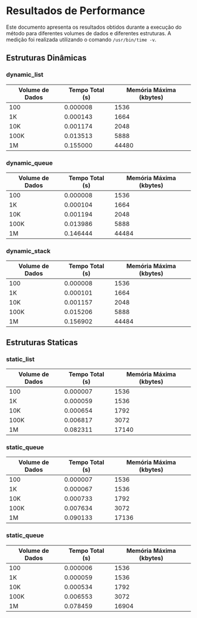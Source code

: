 # Resultados de Performance

Este documento apresenta os resultados obtidos durante a execução do método para diferentes volumes de dados e diferentes estruturas. A medição foi realizada utilizando o comando `/usr/bin/time -v`.

## Estruturas Dinâmicas

### **dynamic_list**
| Volume de Dados | Tempo Total (s) | Memória Máxima (kbytes) |
|-----------------|-----------------|------------------------|
| 100             | 0.000008        | 1536                   |
| 1K              | 0.000143        | 1664                   |
| 10K             | 0.001174        | 2048                   |
| 100K            | 0.013513        | 5888                   |
| 1M              | 0.155000        | 44480                  |

### **dynamic_queue**
| Volume de Dados | Tempo Total (s) | Memória Máxima (kbytes) |
|-----------------|-----------------|------------------------|
| 100             | 0.000008        | 1536                   |
| 1K              | 0.000104        | 1664                   |
| 10K             | 0.001194        | 2048                   |
| 100K            | 0.013986        | 5888                   |
| 1M              | 0.146444        | 44484                  |


### **dynamic_stack**
| Volume de Dados | Tempo Total (s) | Memória Máxima (kbytes) |
|-----------------|-----------------|------------------------|
| 100             | 0.000008        | 1536                   |
| 1K              | 0.000101        | 1664                   |
| 10K             | 0.001157        | 2048                   |
| 100K            | 0.015206        | 5888                   |
| 1M              | 0.156902        | 44484                  |

## Estruturas Staticas

### **static_list**
| Volume de Dados | Tempo Total (s) | Memória Máxima (kbytes) |
|-----------------|-----------------|------------------------|
| 100             | 0.000007        | 1536                   |
| 1K              | 0.000059        | 1536                   |
| 10K             | 0.000654        | 1792                   |
| 100K            | 0.006817        | 3072                   |
| 1M              | 0.082311        | 17140                  |

### **static_queue**
| Volume de Dados | Tempo Total (s) | Memória Máxima (kbytes) |
|-----------------|-----------------|------------------------|
| 100             | 0.000007        | 1536                   |
| 1K              | 0.000067        | 1536                   |
| 10K             | 0.000733        | 1792                   |
| 100K            | 0.007634        | 3072                   |
| 1M              | 0.090133        | 17136                  |

### **static_queue**
| Volume de Dados | Tempo Total (s) | Memória Máxima (kbytes) |
|-----------------|-----------------|------------------------|
| 100             | 0.000006        | 1536                   |
| 1K              | 0.000059        | 1536                   |
| 10K             | 0.000534        | 1792                   |
| 100K            | 0.006553        | 3072                   |
| 1M              | 0.078459        | 16904                  |

